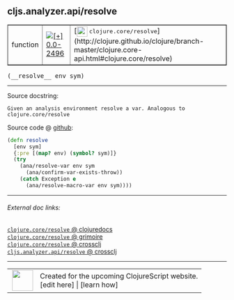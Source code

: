 ## cljs.analyzer.api/resolve



 <table border="1">
<tr>
<td>function</td>
<td><a href="https://github.com/cljsinfo/cljs-api-docs/tree/0.0-2496"><img valign="middle" alt="[+] 0.0-2496" title="Added in 0.0-2496" src="https://img.shields.io/badge/+-0.0--2496-lightgrey.svg"></a> </td>
<td>
[<img height="24px" valign="middle" src="http://i.imgur.com/1GjPKvB.png"> <samp>clojure.core/resolve</samp>](http://clojure.github.io/clojure/branch-master/clojure.core-api.html#clojure.core/resolve)
</td>
</tr>
</table>


 <samp>
(__resolve__ env sym)<br>
</samp>

---





Source docstring:

```
Given an analysis environment resolve a var. Analogous to
clojure.core/resolve
```


Source code @ [github](https://github.com/clojure/clojurescript/blob/r3211/src/clj/cljs/analyzer/api.clj#L69-L78):

```clj
(defn resolve
  [env sym]
  {:pre [(map? env) (symbol? sym)]}
  (try
    (ana/resolve-var env sym
      (ana/confirm-var-exists-throw))
    (catch Exception e
      (ana/resolve-macro-var env sym))))
```

<!--
Repo - tag - source tree - lines:

 <pre>
clojurescript @ r3211
└── src
    └── clj
        └── cljs
            └── analyzer
                └── <ins>[api.clj:69-78](https://github.com/clojure/clojurescript/blob/r3211/src/clj/cljs/analyzer/api.clj#L69-L78)</ins>
</pre>

-->

---



###### External doc links:

[`clojure.core/resolve` @ clojuredocs](http://clojuredocs.org/clojure.core/resolve)<br>
[`clojure.core/resolve` @ grimoire](http://conj.io/store/v1/org.clojure/clojure/1.7.0-beta3/clj/clojure.core/resolve/)<br>
[`clojure.core/resolve` @ crossclj](http://crossclj.info/fun/clojure.core/resolve.html)<br>
[`cljs.analyzer.api/resolve` @ crossclj](http://crossclj.info/fun/cljs.analyzer.api/resolve.html)<br>

---

 <table>
<tr><td>
<img valign="middle" align="right" width="48px" src="http://i.imgur.com/Hi20huC.png">
</td><td>
Created for the upcoming ClojureScript website.<br>
[edit here] | [learn how]
</td></tr></table>

[edit here]:https://github.com/cljsinfo/cljs-api-docs/blob/master/cljsdoc/cljs.analyzer.api_resolve.cljsdoc
[learn how]:https://github.com/cljsinfo/cljs-api-docs/wiki/cljsdoc-files

<!--

This information was too distracting to show to readers, but I'll leave it
commented here since it is helpful to:

- pretty-print the data used to generate this document
- and show how to retrieve that data



The API data for this symbol:

```clj
{:ns "cljs.analyzer.api",
 :name "resolve",
 :signature ["[env sym]"],
 :history [["+" "0.0-2496"]],
 :type "function",
 :full-name-encode "cljs.analyzer.api_resolve",
 :source {:code "(defn resolve\n  [env sym]\n  {:pre [(map? env) (symbol? sym)]}\n  (try\n    (ana/resolve-var env sym\n      (ana/confirm-var-exists-throw))\n    (catch Exception e\n      (ana/resolve-macro-var env sym))))",
          :title "Source code",
          :repo "clojurescript",
          :tag "r3211",
          :filename "src/clj/cljs/analyzer/api.clj",
          :lines [69 78]},
 :full-name "cljs.analyzer.api/resolve",
 :clj-symbol "clojure.core/resolve",
 :docstring "Given an analysis environment resolve a var. Analogous to\nclojure.core/resolve"}

```

Retrieve the API data for this symbol:

```clj
;; from Clojure REPL
(require '[clojure.edn :as edn])
(-> (slurp "https://raw.githubusercontent.com/cljsinfo/cljs-api-docs/catalog/cljs-api.edn")
    (edn/read-string)
    (get-in [:symbols "cljs.analyzer.api/resolve"]))
```

-->
